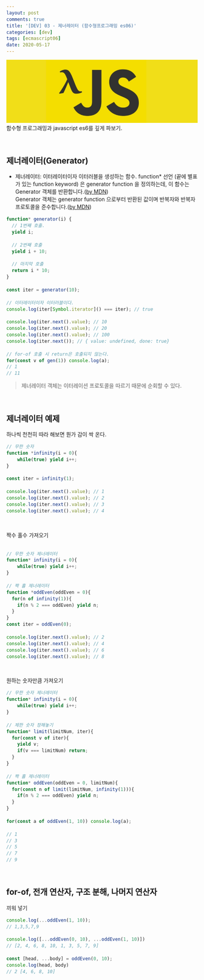 ```yaml
---
layout: post
comments: true
title: '[DEV] 03 - 제너레이터 (함수형프로그래밍 es06)'
categories: [dev]
tags: [ecmascript06]
date: 2020-05-17
---
```

![headerimg](/assets/img/subcate/functional.png)  
함수형 프로그래밍과 javascript es6를 깊게 파보기.

<br>

## 제너레이터(Generator)
- 제너레이터: 이터레이터이자 이터러블을 생성하는 함수.
function* 선언 (끝에 별표가 있는 function keyword) 은 generator function 을 정의하는데, 이 함수는 Generator 객체를 반환합니다.([by MDN](https://developer.mozilla.org/ko/docs/Web/JavaScript/Reference/Statements/function*))  
Generator 객체는 generator function 으로부터 반환된 값이며 반복자와 반복자 프로토콜을 준수합니다.([by MDN](https://developer.mozilla.org/ko/docs/Web/JavaScript/Reference/Global_Objects/Generator))

~~~javascript
function* generator(i) {
  // 1번째 호출.
  yield i; 
  
  // 2번째 호출
  yield i + 10;

  // 마지막 호출
  return i * 10; 
}

const iter = generator(10);

// 이터레이터이자 이터러블이다.
console.log(iter[Symbol.iterator]() === iter); // true

console.log(iter.next().value); // 10
console.log(iter.next().value); // 20
console.log(iter.next().value); // 100
console.log(iter.next()); // { value: undefined, done: true}

// for-of 호출 시 return은 호출되지 않는다.
for(const v of gen(1)) console.log(a);
// 1
// 11
~~~

> 제너레이터 객체는 이터레이션 프로토콜을 따르기 때문에 순회할 수 있다.

<br>

## 제너레이터 예제
하나씩 천천히 따라 해보면 뭔가 감이 싹 온다.

~~~javascript
// 무한 숫자
function *infinity(i = 0){
    while(true) yield i++;
}

const iter = infinity(1);

console.log(iter.next().value); // 1
console.log(iter.next().value); // 2
console.log(iter.next().value); // 3
console.log(iter.next().value); // 4
~~~

<br>

짝수 홀수 가져오기
~~~javascript

// 무한 숫자 제너레이터
function* infinity(i = 0){
    while(true) yield i++;
}

// 짝 홀 제너레이터
function *oddEven(oddEven = 0){
  for(n of infinity(1)){
    if(n % 2 === oddEven) yield n;
  }
}
const iter = oddEven(0);

console.log(iter.next().value); // 2
console.log(iter.next().value); // 4
console.log(iter.next().value); // 6
console.log(iter.next().value); // 8

~~~

<br>

원하는 숫자만큼 가져오기
~~~javascript
// 무한 숫자 제너레이터
function* infinity(i = 0){
    while(true) yield i++;
}

// 제한 숫자 정해놓기
function* limit(limitNum, iter){
  for(const v of iter){
    yield v;
    if(v === limitNum) return;
  }
}

// 짝 홀 제너레이터
function* oddEven(oddEven = 0, limitNum){
  for(const n of limit(limitNum, infinity(1))){
    if(n % 2 === oddEven) yield n;
  }
}

for(const a of oddEven(1, 10)) console.log(a);

// 1
// 3
// 5
// 7
// 9
~~~

<br>

## for-of, 전개 연산자, 구조 분해, 나머지 연산자
끼워 넣기  

~~~javascript
console.log(...oddEven(1, 10));
// 1,3,5,7,9

console.log([...oddEven(0, 10), ...oddEven(1, 10)])
// [2, 4, 6, 8, 10, 1, 3, 5, 7, 9]

const [head, ...body] = oddEven(0, 10);
console.log(head, body)
// 2 [4, 6, 8, 10]
~~~